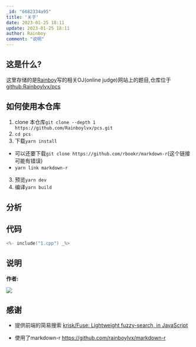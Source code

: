 ```yaml
---
_id: "6682334a95"
title: '关于'
date: 2023-01-25 18:11
update: 2023-01-25 18:11
author: Rainboy
comment: "说明"
---
```


## 这是什么?

这里存储的是[Rainboy](https://github.com/Rainboylvx)写的相关OJ(online judge)网站上的题目,仓库位于
[github:Rainboylvx/pcs](https://github.com/Rainboylvx/pcs)


## 如何使用本仓库 

1. clone 本仓库`git clone --depth 1 https://github.com/Rainboylvx/pcs.git`
2. `cd pcs`
3. 下载`yarn install`
  - 可以还要下载`git clone https://github.com/rbookr/markdown-r`(这个链接可能有错误)
  - `yarn link markdown-r`
3. 预览`yarn dev`
4. 编译`yarn build`

## 分析

## 代码

```c
<%- include("1.cpp") _%>
```

## 说明


**作者:**

![](https://github.com/rainboylvx.png)

## 感谢

- 提供前端的简易搜索 [krisk/Fuse: Lightweight fuzzy-search, in JavaScript](https://github.com/krisk/Fuse)

- 使用了markdown-r https://github.com/rainboylvx/markdown-r
